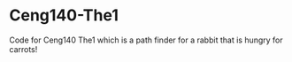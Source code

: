 # Ceng140-The1
Code for Ceng140 The1 which is a path finder for a rabbit that is hungry for carrots!

